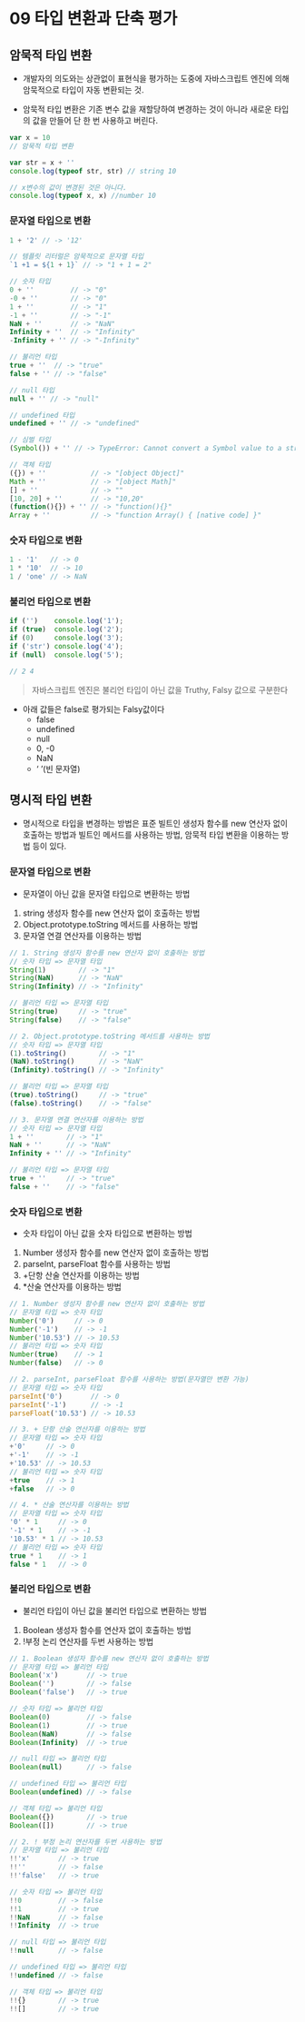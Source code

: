 # 09 타입 변환과 단축 평가

## 암묵적 타입 변환

- 개발자의 의도와는 상관없이 표현식을 평가하는 도중에 자바스크립트 엔진에 의해 암묵적으로 타입이 자동 변환되는 것.

- 암묵적 타입 변환은 기존 변수 값을 재할당하여 변경하는 것이 아니라 새로운 타입의 값을 만들어 단 한 번 사용하고 버린다.

```jsx
var x = 10
// 암묵적 타입 변환

var str = x + ''
console.log(typeof str, str) // string 10

// x변수의 값이 변경된 것은 아니다.
console.log(typeof x, x) //number 10
```

### 문자열 타입으로 변환
```jsx
1 + '2' // -> '12'

// 템플릿 리터럴은 암묵적으로 문자열 타입
`1 +1 = ${1 + 1}` // -> "1 + 1 = 2"

// 숫자 타입
0 + ''         // -> "0"
-0 + ''        // -> "0"
1 + ''         // -> "1"
-1 + ''        // -> "-1"
NaN + ''       // -> "NaN"
Infinity + ''  // -> "Infinity"
-Infinity + '' // -> "-Infinity"

// 불리언 타입
true + ''  // -> "true"
false + '' // -> "false"

// null 타입
null + '' // -> "null"

// undefined 타입
undefined + '' // -> "undefined"

// 심벌 타입
(Symbol()) + '' // -> TypeError: Cannot convert a Symbol value to a string

// 객체 타입
({}) + ''           // -> "[object Object]"
Math + ''           // -> "[object Math]"
[] + ''             // -> ""
[10, 20] + ''       // -> "10,20"
(function(){}) + '' // -> "function(){}"
Array + ''          // -> "function Array() { [native code] }"
```

### 숫자 타입으로 변환
```jsx
1 - '1'   // -> 0
1 * '10'  // -> 10
1 / 'one' // -> NaN
```

### 불리언 타입으로 변환
```jsx
if ('')    console.log('1');
if (true)  console.log('2');
if (0)     console.log('3');
if ('str') console.log('4');
if (null)  console.log('5');

// 2 4
```

> 자바스크립트 엔진은 불리언 타입이 아닌 값을 Truthy, Falsy 값으로 구분한다
- 아래 값들은 false로 평가되는 Falsy값이다
    - false
    - undefined
    - null
    - 0, -0
    - NaN
    - ‘ ’(빈 문자열)


## 명시적 타입 변환

- 명시적으로 타입을 변경하는 방법은 표준 빌트인 생성자 함수를 new 연산자 없이 호출하는 방법과 빌트인 메서드를 사용하는 방법, 암묵적 타입 변환을 이용하는 방법 등이 있다.

### 문자열 타입으로 변환
- 문자열이 아닌 값을 문자열 타입으로 변환하는 방법
1. string 생성자 함수를 new 연산자 없이 호출하는 방법
2. Object.prototype.toString 메서드를 사용하는 방법
3. 문자열 연결 연산자를 이용하는 방법

```jsx
// 1. String 생성자 함수를 new 연산자 없이 호출하는 방법
// 숫자 타입 => 문자열 타입
String(1)        // -> "1"
String(NaN)      // -> "NaN"
String(Infinity) // -> "Infinity"

// 불리언 타입 => 문자열 타입
String(true)     // -> "true"
String(false)    // -> "false"

// 2. Object.prototype.toString 메서드를 사용하는 방법
// 숫자 타입 => 문자열 타입
(1).toString()        // -> "1"
(NaN).toString()      // -> "NaN"
(Infinity).toString() // -> "Infinity"

// 불리언 타입 => 문자열 타입
(true).toString()     // -> "true"
(false).toString()    // -> "false"

// 3. 문자열 연결 연산자를 이용하는 방법
// 숫자 타입 => 문자열 타입
1 + ''        // -> "1"
NaN + ''      // -> "NaN"
Infinity + '' // -> "Infinity"

// 불리언 타입 => 문자열 타입
true + ''     // -> "true"
false + ''    // -> "false"
```

### 숫자 타입으로 변환
- 숫자 타입이 아닌 값을 숫자 타입으로 변환하는 방법
1. Number 생성자 함수를 new 연산자 없이 호출하는 방법
2. parseInt, parseFloat 함수를 사용하는 방법
3. +단항 산술 연산자를 이용하는 방법
4. *산술 연산자를 이용하는 방법

```jsx
// 1. Number 생성자 함수를 new 연산자 없이 호출하는 방법
// 문자열 타입 => 숫자 타입
Number('0')     // -> 0
Number('-1')    // -> -1
Number('10.53') // -> 10.53
// 불리언 타입 => 숫자 타입
Number(true)    // -> 1
Number(false)   // -> 0

// 2. parseInt, parseFloat 함수를 사용하는 방법(문자열만 변환 가능)
// 문자열 타입 => 숫자 타입
parseInt('0')       // -> 0
parseInt('-1')      // -> -1
parseFloat('10.53') // -> 10.53

// 3. + 단항 산술 연산자를 이용하는 방법
// 문자열 타입 => 숫자 타입
+'0'     // -> 0
+'-1'    // -> -1
+'10.53' // -> 10.53
// 불리언 타입 => 숫자 타입
+true    // -> 1
+false   // -> 0

// 4. * 산술 연산자를 이용하는 방법
// 문자열 타입 => 숫자 타입
'0' * 1     // -> 0
'-1' * 1    // -> -1
'10.53' * 1 // -> 10.53
// 불리언 타입 => 숫자 타입
true * 1    // -> 1
false * 1   // -> 0
```

### 불리언 타입으로 변환
- 불리언 타입이 아닌 값을 불리언 타입으로 변환하는 방법
1. Boolean 생성자 함수를 연산자 없이 호출하는 방법
2. !부정 논리 연산자를 두번 사용하는 방법

```jsx
// 1. Boolean 생성자 함수를 new 연산자 없이 호출하는 방법
// 문자열 타입 => 불리언 타입
Boolean('x')       // -> true
Boolean('')        // -> false
Boolean('false')   // -> true

// 숫자 타입 => 불리언 타입
Boolean(0)         // -> false
Boolean(1)         // -> true
Boolean(NaN)       // -> false
Boolean(Infinity)  // -> true

// null 타입 => 불리언 타입
Boolean(null)      // -> false

// undefined 타입 => 불리언 타입
Boolean(undefined) // -> false

// 객체 타입 => 불리언 타입
Boolean({})        // -> true
Boolean([])        // -> true

// 2. ! 부정 논리 연산자를 두번 사용하는 방법
// 문자열 타입 => 불리언 타입
!!'x'       // -> true
!!''        // -> false
!!'false'   // -> true

// 숫자 타입 => 불리언 타입
!!0         // -> false
!!1         // -> true
!!NaN       // -> false
!!Infinity  // -> true

// null 타입 => 불리언 타입
!!null      // -> false

// undefined 타입 => 불리언 타입
!!undefined // -> false

// 객체 타입 => 불리언 타입
!!{}        // -> true
!![]        // -> true
```


